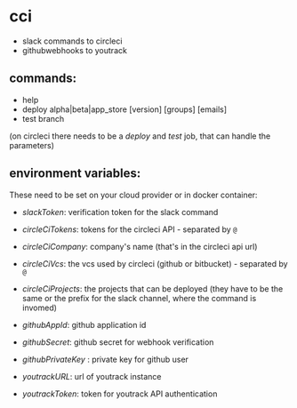 # cci
- slack commands to circleci
- githubwebhooks to youtrack

## commands:
- help
- deploy alpha|beta|app_store [version] [groups] [emails]
- test branch

(on circleci there needs to be a *deploy* and *test* job, that can handle the parameters)

## environment variables:
These need to be set on your cloud provider or in docker container:
- *slackToken*: verification token for the slack command
- *circleCiTokens*: tokens for the circleci API - separated by `@`
- *circleCiCompany*: company's name (that's in the circleci api url)
- *circleCiVcs*: the vcs used by circleci (github or bitbucket) - separated by `@`
- *circleCiProjects*: the projects that can be deployed (they have to be the same or the prefix for the slack channel, where the command is invomed)

- *githubAppId*: github application id
- *githubSecret*: github secret for webhook verification
- *githubPrivateKey* : private key for github user  

- *youtrackURL*: url of youtrack instance
- *youtrackToken*: token for youtrack API authentication

